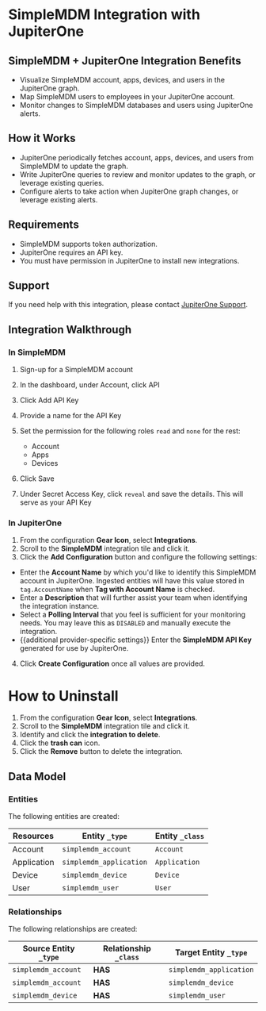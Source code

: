 # SimpleMDM Integration with JupiterOne

## SimpleMDM + JupiterOne Integration Benefits

- Visualize SimpleMDM account, apps, devices, and users in the JupiterOne graph.
- Map SimpleMDM users to employees in your JupiterOne account.
- Monitor changes to SimpleMDM databases and users using JupiterOne alerts.

## How it Works

- JupiterOne periodically fetches account, apps, devices, and users from
  SimpleMDM to update the graph.
- Write JupiterOne queries to review and monitor updates to the graph, or
  leverage existing queries.
- Configure alerts to take action when JupiterOne graph changes, or leverage
  existing alerts.

## Requirements

- SimpleMDM supports token authorization.
- JupiterOne requires an API key.
- You must have permission in JupiterOne to install new integrations.

## Support

If you need help with this integration, please contact
[JupiterOne Support](https://support.jupiterone.io).

## Integration Walkthrough

### In SimpleMDM

1. Sign-up for a SimpleMDM account
2. In the dashboard, under Account, click API
3. Click Add API Key
4. Provide a name for the API Key
5. Set the permission for the following roles `read` and `none` for the rest:

   - Account
   - Apps
   - Devices

6. Click Save
7. Under Secret Access Key, click `reveal` and save the details. This will serve
   as your API Key

### In JupiterOne

1. From the configuration **Gear Icon**, select **Integrations**.
2. Scroll to the **SimpleMDM** integration tile and click it.
3. Click the **Add Configuration** button and configure the following settings:

- Enter the **Account Name** by which you'd like to identify this SimpleMDM
  account in JupiterOne. Ingested entities will have this value stored in
  `tag.AccountName` when **Tag with Account Name** is checked.
- Enter a **Description** that will further assist your team when identifying
  the integration instance.
- Select a **Polling Interval** that you feel is sufficient for your monitoring
  needs. You may leave this as `DISABLED` and manually execute the integration.
- {{additional provider-specific settings}} Enter the **SimpleMDM API Key**
  generated for use by JupiterOne.

4. Click **Create Configuration** once all values are provided.

# How to Uninstall

1. From the configuration **Gear Icon**, select **Integrations**.
2. Scroll to the **SimpleMDM** integration tile and click it.
3. Identify and click the **integration to delete**.
4. Click the **trash can** icon.
5. Click the **Remove** button to delete the integration.

<!-- {J1_DOCUMENTATION_MARKER_START} -->
<!--
********************************************************************************
NOTE: ALL OF THE FOLLOWING DOCUMENTATION IS GENERATED USING THE
"j1-integration document" COMMAND. DO NOT EDIT BY HAND! PLEASE SEE THE DEVELOPER
DOCUMENTATION FOR USAGE INFORMATION:

https://github.com/JupiterOne/sdk/blob/main/docs/integrations/development.md
********************************************************************************
-->

## Data Model

### Entities

The following entities are created:

| Resources   | Entity `_type`          | Entity `_class` |
| ----------- | ----------------------- | --------------- |
| Account     | `simplemdm_account`     | `Account`       |
| Application | `simplemdm_application` | `Application`   |
| Device      | `simplemdm_device`      | `Device`        |
| User        | `simplemdm_user`        | `User`          |

### Relationships

The following relationships are created:

| Source Entity `_type` | Relationship `_class` | Target Entity `_type`   |
| --------------------- | --------------------- | ----------------------- |
| `simplemdm_account`   | **HAS**               | `simplemdm_application` |
| `simplemdm_account`   | **HAS**               | `simplemdm_device`      |
| `simplemdm_device`    | **HAS**               | `simplemdm_user`        |

<!--
********************************************************************************
END OF GENERATED DOCUMENTATION AFTER BELOW MARKER
********************************************************************************
-->
<!-- {J1_DOCUMENTATION_MARKER_END} -->
